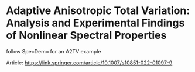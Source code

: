 # Adaptive Anisotropic Total Variation: Analysis and Experimental Findings of Nonlinear Spectral Properties
follow SpecDemo for an A2TV example

Article:
https://link.springer.com/article/10.1007/s10851-022-01097-9
 
 
